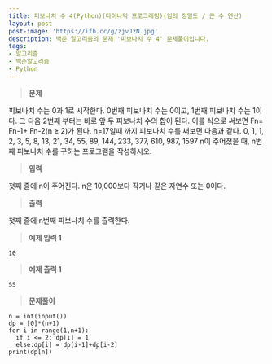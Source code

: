```yaml
---
title: 피보나치 수 4(Python)(다이나믹 프로그래밍)(임의 정밀도 / 큰 수 연산)
layout: post
post-image: 'https://ifh.cc/g/zjvJzN.jpg'
description: 백준 알고리즘의 문제 '피보나치 수 4' 문제풀이입니다.
tags:
- 알고리즘
- 백준알고리즘
- Python
---
```



>**문제**

피보나치 수는 0과 1로 시작한다. 0번째 피보나치 수는 0이고, 1번째 피보나치 수는 1이다. 그 다음 2번째 부터는 바로 앞 두 피보나치 수의 합이 된다.
이를 식으로 써보면 Fn= Fn-1+ Fn-2(n ≥ 2)가 된다.
n=17일때 까지 피보나치 수를 써보면 다음과 같다.
0, 1, 1, 2, 3, 5, 8, 13, 21, 34, 55, 89, 144, 233, 377, 610, 987, 1597
n이 주어졌을 때, n번째 피보나치 수를 구하는 프로그램을 작성하시오.

>**입력**

첫째 줄에 n이 주어진다. n은 10,000보다 작거나 같은 자연수 또는 0이다.

>**출력**

첫째 줄에 n번째 피보나치 수를 출력한다.

>**예제 입력 1**

	10

>**예제 출력 1**

	55

>**문제풀이**

	n = int(input())
	dp = [0]*(n+1)
	for i in range(1,n+1):
	  if i <= 2: dp[i] = 1
	  else:dp[i] = dp[i-1]+dp[i-2]
	print(dp[n])
